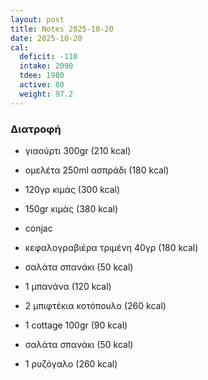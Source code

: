 ```yaml
---
layout: post
title: Notes 2025-10-20
date: 2025-10-20
cal:
  deficit: -110
  intake: 2090
  tdee: 1980
  active: 80
  weight: 97.2
---
```


### Διατροφή

- γιαούρτι 300gr (210 kcal)
- ομελέτα 250ml ασπράδι (180 kcal)
- 120γρ κιμάς (300 kcal)


- 150gr κιμάς (380 kcal)
- conjac 
- κεφαλογραβιέρα τριμένη 40γρ (180 kcal)
- σαλάτα σπανάκι (50 kcal)
- 1 μπανάνα (120 kcal)


- 2 μπιφτέκια κοτόπουλο (260 kcal)
- 1 cottage 100gr (90 kcal)
- σαλάτα σπανάκι (50 kcal)
- 1 ρυζόγαλο (260 kcal)


<!---  ![pic](/pics/2025-10-20/yogurt.jpg)<br> -->
